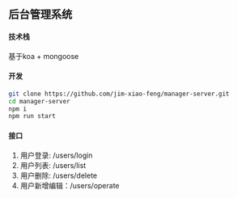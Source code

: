 ## 后台管理系统
#### 技术栈
基于koa + mongoose

#### 开发
```bash
git clone https://github.com/jim-xiao-feng/manager-server.git
cd manager-server
npm i
npm run start
```

#### 接口
1. 用户登录: /users/login
2. 用户列表: /users/list
3. 用户删除: /users/delete
4. 用户新增编辑：/users/operate